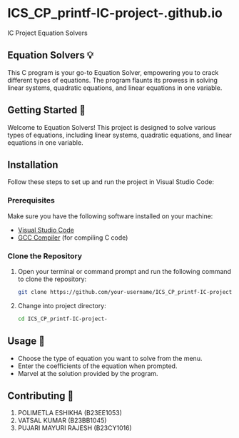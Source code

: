 # ICS_CP_printf-IC-project-.github.io
 IC Project Equation Solvers

## Equation Solvers 💡

This C program is your go-to Equation Solver, empowering you to crack different types of equations. The program flaunts its prowess in solving linear systems, quadratic equations, and linear equations in one variable.

## Getting Started 🌟

Welcome to Equation Solvers! This project is designed to solve various types of equations, including linear systems, quadratic equations, and linear equations in one variable.

## Installation

Follow these steps to set up and run the project in Visual Studio Code:

### Prerequisites

Make sure you have the following software installed on your machine:

- [Visual Studio Code](https://code.visualstudio.com/)
- [GCC Compiler](https://gcc.gnu.org/install/index.html) (for compiling C code)

### Clone the Repository

1. Open your terminal or command prompt and run the following command to clone the repository:

   ```bash
   git clone https://github.com/your-username/ICS_CP_printf-IC-project-.git

2. Change into project directory:
   ```bash
   cd ICS_CP_printf-IC-project-


## Usage 🤖
- Choose the type of equation you want to solve from the menu.
- Enter the coefficients of the equation when prompted.
- Marvel at the solution provided by the program.

## Contributing 🤝
1. POLIMETLA ESHIKHA (B23EE1053)
2. VATSAL KUMAR (B23BB1045)
3. PUJARI MAYURI RAJESH (B23CY1016)
